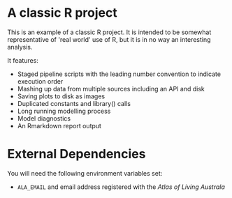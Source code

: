 # A classic R project

This is an example of a classic R project. It is intended to be somewhat representative of 'real world' use of R, but it is in no way an interesting analysis.

It features:
  - Staged pipeline scripts with the leading number convention to indicate execution order
  - Mashing up data from multiple sources including an API and disk
  - Saving plots to disk as images
  - Duplicated constants and library() calls
  - Long running modelling process
  - Model diagnostics
  - An Rmarkdown report output

# External Dependencies

You will need the following environment variables set:
  - `ALA_EMAIL` and email address registered with the _Atlas of Living Australa_
